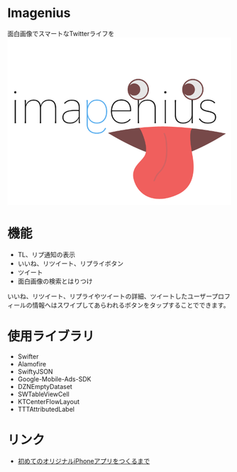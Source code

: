 # Imagenius
面白画像でスマートなTwitterライフを
![imagenius_logo](extra/imagenius-logo_new.png)

# 機能  
- TL、リプ通知の表示
- いいね、リツイート、リプライボタン
- ツイート
- 面白画像の検索とはりつけ
 
いいね、リツイート、リプライやツイートの詳細、ツイートしたユーザープロフィールの情報へはスワイプしてあらわれるボタンをタップすることでできます。

# 使用ライブラリ
- Swifter
- Alamofire
- SwiftyJSON
- Google-Mobile-Ads-SDK
- DZNEmptyDataset
- SWTableViewCell
- KTCenterFlowLayout
- TTTAttributedLabel

# リンク
- [初めてのオリジナルiPhoneアプリをつくるまで](http://qiita.com/touyoubuntu/items/ea7b42e00050083bd2ff)
